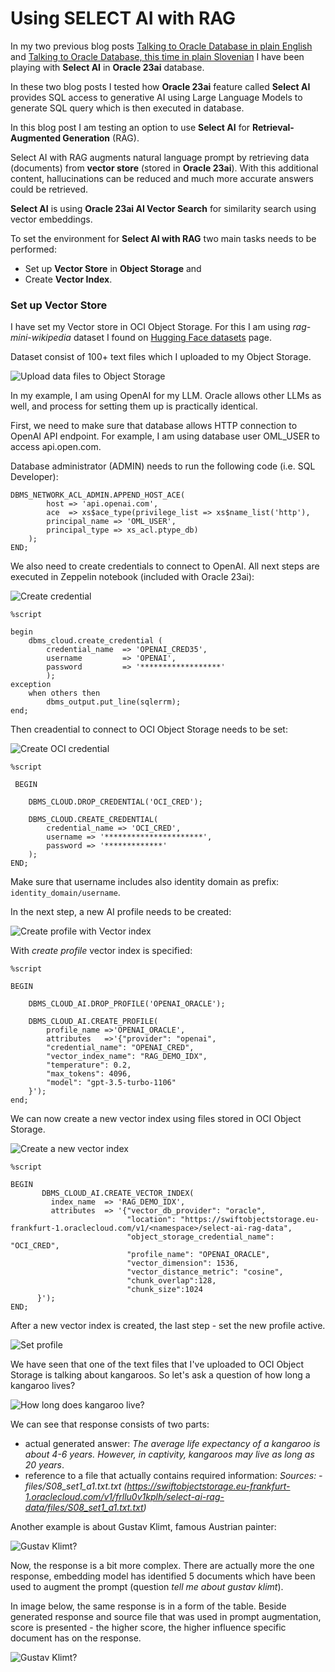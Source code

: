 # Using SELECT AI with RAG

In my two previous blog posts [Talking to Oracle Database in plain English](https://zigavaupot.blogspot.com/2023/12/talking-to-oracle-database.html) and [Talking to Oracle Database, this time in plain Slovenian](https://zigavaupot.blogspot.com/2023/12/talking-to-oracle-database-slovenian.html) I have been playing with **Select AI** in **Oracle 23ai** database.

In these two blog posts I tested how **Oracle 23ai** feature called **Select AI** provides SQL access to generative AI using Large Language Models to generate SQL query which is then executed in database.

In this blog post I am testing an option to use **Select AI** for **Retrieval-Augmented Generation** (RAG).

Select AI with RAG augments natural language prompt by retrieving data (documents) from **vector store** (stored in **Oracle 23ai**). With this additional content, hallucinations can be reduced and much more accurate answers could be retrieved.

**Select AI** is using **Oracle 23ai AI Vector Search** for similarity search using vector embeddings.

To set the environment for **Select AI with RAG** two main tasks needs to be performed:
* Set up **Vector Store** in **Object Storage** and
* Create **Vector Index**.

### Set up Vector Store

I have set my Vector store in OCI Object Storage. For this I am using *rag-mini-wikipedia* dataset I found on [Hugging Face datasets](https://huggingface.co/datasets/rag-datasets/rag-mini-wikipedia) page.

Dataset consist of 100+ text files which I uploaded to my Object Storage.

![Upload data files to Object Storage](https://github.com/zigavaupot/blogger/blob/main/select-ai-and-rag/images/object-storage.png?raw=true)

In my example, I am using OpenAI for my LLM. Oracle allows other LLMs as well, and process for setting them up is practically identical.

First, we need to make sure that database allows HTTP connection to OpenAI API endpoint. For example, I am using database user OML_USER to access api.open.com.

Database administrator (ADMIN) needs to run the following code (i.e. SQL Developer):

```console
DBMS_NETWORK_ACL_ADMIN.APPEND_HOST_ACE(
        host => 'api.openai.com',
        ace  => xs$ace_type(privilege_list => xs$name_list('http'),
        principal_name => 'OML_USER',
        principal_type => xs_acl.ptype_db)
    );
END;
```

We also need to create credentials to connect to OpenAI. All next steps are executed in Zeppelin notebook (included with Oracle 23ai):

![Create credential](https://github.com/zigavaupot/blogger/blob/main/select-ai-and-rag/images/create-credential.png?raw=true)

```console
%script

begin
    dbms_cloud.create_credential (
        credential_name  => 'OPENAI_CRED35',
        username         => 'OPENAI',
        password         => '******************'
        );
exception
    when others then
        dbms_output.put_line(sqlerrm);
end;
```

Then creadential to connect to OCI Object Storage needs to be set:

![Create OCI credential](https://github.com/zigavaupot/blogger/blob/main/select-ai-and-rag/images/create-oci-credential.png?raw=true)

```console
%script

 BEGIN

    DBMS_CLOUD.DROP_CREDENTIAL('OCI_CRED');

    DBMS_CLOUD.CREATE_CREDENTIAL(
        credential_name => 'OCI_CRED',
        username => '**********************',
        password => '*************'
    );
END;
```

Make sure that username includes also identity domain as prefix: `identity_domain/username`.

In the next step, a new AI profile needs to be created:

![Create profile with Vector index](https://github.com/zigavaupot/blogger/blob/main/select-ai-and-rag/images/create-profile.png?raw=true)

With *create profile* vector index is specified:

```console
%script

BEGIN

    DBMS_CLOUD_AI.DROP_PROFILE('OPENAI_ORACLE');

    DBMS_CLOUD_AI.CREATE_PROFILE(
        profile_name =>'OPENAI_ORACLE',
        attributes   =>'{"provider": "openai",
        "credential_name": "OPENAI_CRED",
        "vector_index_name": "RAG_DEMO_IDX",
        "temperature": 0.2,
        "max_tokens": 4096,
        "model": "gpt-3.5-turbo-1106"
    }');
end;
```

We can now create a new vector index using files stored in OCI Object Storage.

![Create a new vector index](https://github.com/zigavaupot/blogger/blob/main/select-ai-and-rag/images/create-vector-index.png?raw=true)

```console
%script

BEGIN
       DBMS_CLOUD_AI.CREATE_VECTOR_INDEX(
         index_name  => 'RAG_DEMO_IDX',
         attributes  => '{"vector_db_provider": "oracle",
                          "location": "https://swiftobjectstorage.eu-frankfurt-1.oraclecloud.com/v1/<namespace>/select-ai-rag-data",
                          "object_storage_credential_name": "OCI_CRED",
                          "profile_name": "OPENAI_ORACLE",
                          "vector_dimension": 1536,
                          "vector_distance_metric": "cosine",
                          "chunk_overlap":128,
                          "chunk_size":1024
      }');
END;
```

After a new vector index is created, the last step - set the new profile active.

![Set profile](https://github.com/zigavaupot/blogger/blob/main/select-ai-and-rag/images/set-profile.png?raw=true)

We have seen that one of the text files that I've uploaded to OCI Object Storage is talking about kangaroos. So let's ask a question of how long a kangaroo lives?

![How long does kangaroo live?](https://github.com/zigavaupot/blogger/blob/main/select-ai-and-rag/images/question-kangaroo.png?raw=true)

We can see that response consists of two parts:

* actual generated answer: *The average life expectancy of a kangaroo is about 4-6 years. However, in captivity, kangaroos may live as long as 20 years*.
* reference to a file that actually contains required information: *Sources:   - files/S08_set1_a1.txt.txt (https://swiftobjectstorage.eu-frankfurt-1.oraclecloud.com/v1/frllu0v1kplh/select-ai-rag-data/files/S08_set1_a1.txt.txt)*

Another example is about Gustav Klimt, famous Austrian painter:

![Gustav Klimt?](https://github.com/zigavaupot/blogger/blob/main/select-ai-and-rag/images/question-klimt.png?raw=true)

Now, the response is a bit more complex. There are actually more the one response, embedding model has identified 5 documents which have been used to augment the prompt (question *tell me about gustav klimt*).

In image below, the same response is in a form of the table. Beside generated response and source file that was used in prompt augmentation, score is presented - the higher score, the higher influence specific document has on the response.

![Gustav Klimt?](https://github.com/zigavaupot/blogger/blob/main/select-ai-and-rag/images/question-klimt-table.png?raw=true)
